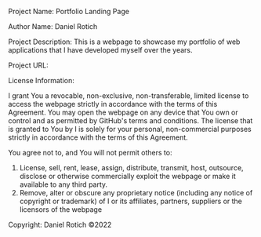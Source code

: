 Project Name: Portfolio Landing Page

Author Name: Daniel Rotich

Project Description: This is a webpage to showcase my portfolio of web applications that I have developed myself over the years.

Project URL: 


License Information:

I grant You a revocable, non-exclusive, non-transferable, limited license to access the webpage strictly in accordance with the terms of this Agreement. You may open the webpage on any device that You own or control and as permitted by GitHub's terms and conditions. The license that is granted to You by I is solely for your personal, non-commercial purposes strictly in accordance with the terms of this Agreement.

You agree not to, and You will not permit others to:

1. License, sell, rent, lease, assign, distribute, transmit, host, outsource, disclose or otherwise commercially exploit the webpage or make it available to any third party.
2. Remove, alter or obscure any proprietary notice (including any notice of copyright or trademark) of I or its affiliates, partners, suppliers or the licensors of the webpage


Copyright: 
Daniel Rotich ©2022
